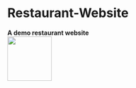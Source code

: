 # Restaurant-Website
**A demo restaurant website**<br/>
<img src="https://img.favpng.com/19/12/6/fork-vector-graphics-spoon-illustration-logo-png-favpng-iJDSuuY4eWHMervdCwZy6bPJC.jpg" width="100" height="100">

